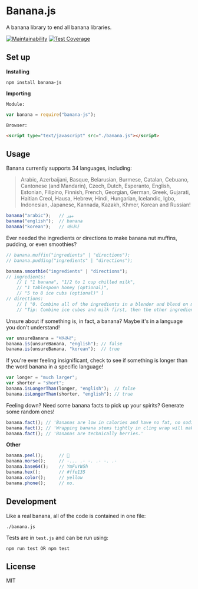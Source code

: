 # Banana.js

A banana library to end all banana libraries.

[![Maintainability](https://api.codeclimate.com/v1/badges/a7b2a7e8b93b120f0025/maintainability)](https://codeclimate.com/github/kyoto-shift/banana/maintainability) [![Test Coverage](https://api.codeclimate.com/v1/badges/a7b2a7e8b93b120f0025/test_coverage)](https://codeclimate.com/github/kyoto-shift/banana/test_coverage)

## Set up 

**Installing**
```
npm install banana-js
```

**Importing**

``Module:``
```javascript
var banana = require("banana-js");
```

``Browser:``
```html
<script type="text/javascript" src="./banana.js"></script>
```

## Usage

Banana currently supports 34 languages, including:
> Arabic, Azerbaijani, Basque, Belarusian, Burmese, Catalan, Cebuano, Cantonese (and Mandarin), Czech, Dutch, Esperanto, English, Estonian, Filipino, Finnish, French, Georgian, German, Greek, Gujarati, Haitian Creol, Hausa, Hebrew, Hindi, Hungarian, Icelandic, Igbo, Indonesian, Japanese, Kannada, Kazakh, Khmer, Korean and Russian!


```javascript
banana("arabic"); 	// موز
banana("english"); 	// banana
banana("korean");	// 바나나
```

Ever needed the ingredients or directions to make banana nut muffins, pudding, or even smoothies?

```javascript
// banana.muffin("ingredients" | "directions");
// banana.pudding("ingredients" | "directions");

banana.smoothie("ingredients" | "directions");
// ingredients:
	// [ "1 banana", "1/2 to 1 cup chilled milk", 
	// "1 tablespoon honey (optional)", 
	// "5 to 8 ice cubs (optional)" ]
// directions:
	// [ "0. Combine all of the ingredients in a blender and blend on medium-high speed until desired thickness.", 
	// "Tip: Combine ice cubes and milk first, then the other ingredients for a more even blend." ]
```

Unsure about if something is, in fact, a banana? Maybe it's in a language you don't understand!

```javascript
var unsureBanana = "바나나";
banana.is(unsureBanana, "english");	// false
banana.is(unsureBanana, "korean");	// true
```

If you're ever feeling insignificant, check to see if something is longer than the word banana in a specific language!

```javascript
var longer = "much larger";
var shorter = "short";
banana.isLongerThan(longer, "english");	 // false
banana.isLongerThan(shorter, "english"); // true
```

Feeling down? Need some banana facts to pick up your spirits? Generate some random ones!

```javascript
banana.fact(); // 'Bananas are low in calories and have no fat, no sodium, and no cholesterol. They contain vitamin C, potassium, fiber, and vitamin B6.'
banana.fact(); // 'Wrapping banana stems tightly in cling wrap will make them last three to five days longer.'
banana.fact(); // 'Bananas are technically berries.'
```

**Other**
```javascript
banana.peel();		// 🍌
banana.morse();		// -... .- -. .- -. .-
banana.base64();	// YmFuYW5h
banana.hex();		// #ffe135
banana.color();		// yellow
banana.phone();		// no.
```

## Development

Like a real banana, all of the code is contained in one file:
```
./banana.js
```

Tests are in ``test.js`` and can be run using:
```
npm run test OR npm test
```

## License

MIT